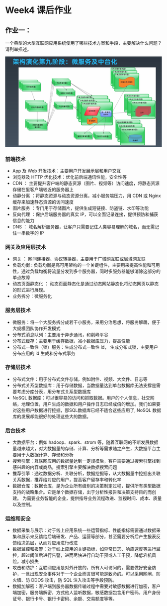 # Week4 课后作业
## 作业一：
一个典型的大型互联网应用系统使用了哪些技术方案和手段，主要解决什么问题？请列举描述。

![arch](arch.png)

### 前端技术
* App 及 Web 开发技术：主要用户开发展示层和用户交互
* 浏览器及 HTTP 优化技术：优化前后端通讯性能，安全性等
* CDN ： 主要提升客户端的静态资源（图片、视频等）访问速度，将静态资源存储在里客户端较近的服务器上
* 动静分离 ：将静态资源与动态资源分离，减小服务端压力，用 CDN 或 Nginx 缓存来加速静态资源的访问速度
* 图片服务 ：专门用于存储图片，提供生成短链接、防盗链、水印等功能
* 反向代理 ：保护后端服务器的真实 IP，可以全面记录连接，提供预防和捕获信息的能力
* DNS ： 域名解析服务器，让客户只需要记住人类容易理解的域名，而无需记住一串数字的 IP
### 网关及应用层技术
* 网关 ： 网间连接器、协议转换器，主要用于广域网互联或局域网互联
* 负载均衡 : 负载均衡是高可用架构的一个关键组件，主要用来提高性能和可用性，通过负载均衡将流量分发到多个服务器，同时多服务器能够消除这部分的单点故障
* 动态页面静态化 ： 动态页面静态化是通过动态网站静态化将动态网页以静态的形式进行展现。
* 业务拆分：微服务化
### 服务层技术
* 微服务：将一个大服务拆分成若干小服务，采用分治思想，将服务解耦，便于大规模团队协作开发模式
* 分布式消息队列：主要用于异步通讯，和削峰平谷
* 分布式缓存：主要用于缓存数据，减小数据库压力，提高性能
* 分布式一致性（锁）服务：生成分布式一致性 id， 生成分布式锁，主要用户分布应用的 id 生成和分布式事务
### 存储层技术
* 分布式文件：用于分布式文件存储，例如附件、视频、大文件、日志等
* 分布式关系型数据库：用于存储数据，当数据量达到单台数据库无法支撑是需要考虑分库分表，用分布式关系型数据库
* NoSQL 数据库：可以很容易的访问和抓取数据。用户的个人信息，社交网络，地理位置，用户生成的数据和用户操作日志已经成倍的增加。我们如果要对这些用户数据进行挖掘，那SQL数据库已经不适合这些应用了, NoSQL 数据库的发展却能很好的处理这些大的数据。
### 后台技术
* 大数据平台：例如 hadoop、spark、strom 等，随着互联网的不断发展数据量越来越大，对大数据量的存储、计算、分析等需求随之产生，大数据平台主要用于大数据计算、存储和分析
* 搜索引擎：互联网应用的数据量达到一定规模后，客户需要通过搜索引擎找到感兴趣的内容或商品，搜索引擎主要解决数据搜索问题
* 推荐引擎：通过数据分析、关联分析，数据挖掘等，从大数据量中挖掘出关联关系数据，推荐给对应的用户，提高客户留存率和转化率
* 数据仓库：数据仓库，是为企业所有级别的决策制定过程，提供所有类型数据支持的战略集合。它是单个数据存储，出于分析性报告和决策支持目的而创建。 为需要业务智能的企业，提供指导业务流程改进、监视时间、成本、质量以及控制。
### 运维和安全
* 数据采集与展示：对于线上应用系统一些运营指标、性能指标需要通过数据采集和展示来反馈给后端研发、产品、运营等部分，甚至需要分析后产生报表反馈给决策层，从而对应用进行改进
* 数据监控和报警：对于线上应用的关键指标，如异常日志、响应速度等进行监控，超过阈值后进行告警，进而尽快进行自动干预或人工干预，降低宕机风险，减小损失
* 攻击和防护：互联网应用是对外开放的，所有人可访问的，需要做好安全防护，一旦出现安全事件对于一个企业而言很可能是致命的。可以采用网闸、防火墙、防 DDOS 攻击，防 SQL 注入攻击等手段预防。
* 数据加解密：客户端到服务器数据传输过程中需要对敏感数据进行加密，客户端加密，服务端解密，方式他人监听数据，敏感数据包含用户密码，用户身份证号、银行卡号、银行卡密码、余额、交易额度等等。